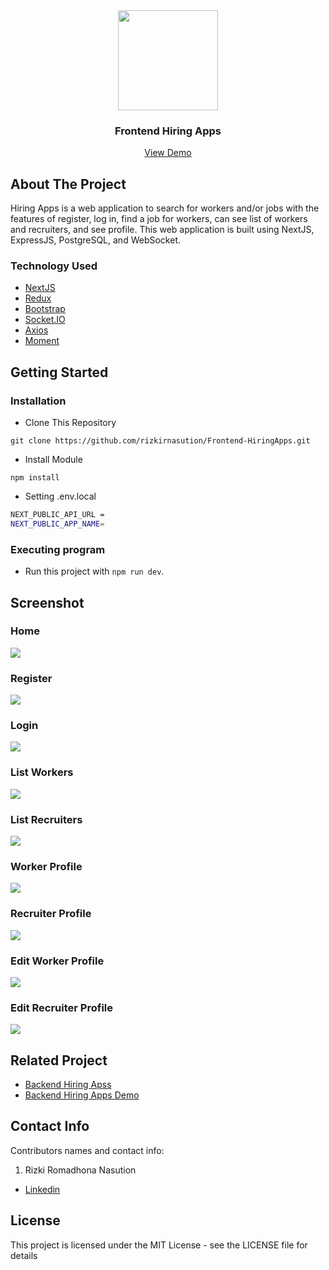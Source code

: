 <div align="center">
  <img src="./readme/logo.jpg" width="160px" height="160px" />
</div>
<h3 align="center">Frontend Hiring Apps</h3>
<p align="center">
  <a href="https://frontend-hiring-apps.vercel.app/">View Demo</a>
</p>

<!-- ABOUT THE PROJECT -->

## About The Project

Hiring Apps is a web application to search for workers and/or jobs with the features of register, log in, find a job for workers, can see list of workers and recruiters, and see profile. This web application is built using NextJS, ExpressJS, PostgreSQL, and WebSocket.

### Technology Used

- [NextJS](https://nextjs.org/)
- [Redux](https://redux.js.org/)
- [Bootstrap](https://getbootstrap.com/)
- [Socket.IO](https://socket.io/)
- [Axios](https://github.com/axios/axios)
- [Moment](https://momentjs.com/)

<!-- GETTING STARTED -->

## Getting Started

### Installation

- Clone This Repository

`git clone https://github.com/rizkirnasution/Frontend-HiringApps.git`

- Install Module

`npm install`

- Setting .env.local

```bash
NEXT_PUBLIC_API_URL =
NEXT_PUBLIC_APP_NAME=
```

### Executing program

- Run this project with `npm run dev`.

<!-- SCREENSHOT -->

## Screenshot

### Home

<img src="./readme/ss-home-afterlogin.PNG" />

### Register

<img src="./readme/ss-register.PNG" />

### Login

<img src="./readme/ss-login.PNG" />

### List Workers

<img src="./readme/ss-listworker.PNG" />

### List Recruiters

<img src="./readme/ss-listrecuriter.PNG" />

### Worker Profile

<img src="./readme/ss-profileworker.PNG" />

### Recruiter Profile

<img src="./readme/ss-profilerecruiter.PNG" />

### Edit Worker Profile

<img src="./readme/ss-editprofileworker.PNG" />

### Edit Recruiter Profile

<img src="./readme/ss-editprofilerecruiter.PNG" />

<!-- RELATED PROJECT -->

## Related Project

- [Backend Hiring Apss](https://github.com/rizkirnasution/Backend-HiringApps.git)
- [Backend Hiring Apps Demo](https://backend-hiring-apps.vercel.app/)

<!-- CONTACT INFO -->

## Contact Info

Contributors names and contact info:

1. Rizki Romadhona Nasution

- [Linkedin](https://www.linkedin.com/in/rizkiromadhonanasution)

## License

This project is licensed under the MIT License - see the LICENSE file for details
